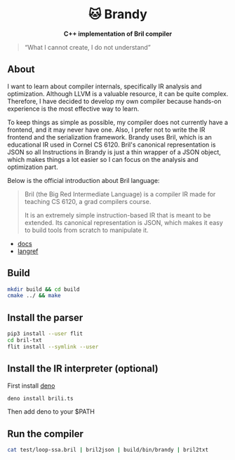 <div align="center">
  <h1>🐱 Brandy</code></h1>

  <p>
    <strong>C++ implementation of Bril compiler</strong>
  </p>
</div>

> “What I cannot create, I do not understand”

## About

I want to learn about compiler internals, specifically IR analysis and optimization. Although LLVM is a valuable resource, it can be quite complex. Therefore, I have decided to develop my own compiler because hands-on experience is the most effective way to learn.

To keep things as simple as possible, my compiler does not currently have a frontend, and it may never have one. Also, I prefer not to write the IR frontend and the serialization framework.
Brandy uses Bril, which is an educational IR used in Cornel CS 6120. Bril's canonical representation is JSON so all Instructions in Brandy is just a thin wrapper of a JSON object, which makes things a lot easier so I can focus on the analysis and optimization part.

Below is the official introduction about Bril language:
> Bril (the Big Red Intermediate Language) is a compiler IR made for teaching CS 6120, a grad compilers course.
> 
> It is an extremely simple instruction-based IR that is meant to be extended.
Its canonical representation is JSON, which makes it easy to build tools from scratch to manipulate it.

* [docs](https://capra.cs.cornell.edu/bril/)
* [langref](https://capra.cs.cornell.edu/bril/lang/index.html)

## Build
```bash
mkdir build && cd build
cmake ../ && make
```

## Install the parser
```bash
pip3 install --user flit
cd bril-txt
flit install --symlink --user
```
## Install the IR interpreter (optional)

First install [deno](https://deno.com/)
```bash
deno install brili.ts
```
Then add deno to your $PATH

## Run the compiler
```bash
cat test/loop-ssa.bril | bril2json | build/bin/brandy | bril2txt
```
